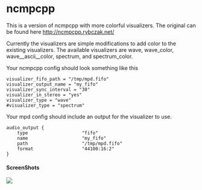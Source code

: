 ncmpcpp
=======

This is a version of ncmpcpp with more colorful visualizers. The original can be found here http://ncmpcpp.rybczak.net/

Currently the visualizers are simple modifications to add color to the existing visualizers. The available visualizers are wave, wave_color, wave__ascii__color, spectrum, and spectrum_color.

Your ncmpcpp config should look something like this

```
visualizer_fifo_path = "/tmp/mpd.fifo"
visualizer_output_name = "my_fifo"
visualizer_sync_interval = "30"
visualizer_in_stereo = "yes"
visualizer_type = "wave"
#visualizer_type = "spectrum"

```

Your mpd config should include an output for the visualizer to use.

```
audio_output {
    type                    "fifo"
    name                    "my_fifo"
    path                    "/tmp/mpd.fifo"
    format                  "44100:16:2"
}

```

#### ScreenShots

![](https://github.com/dpayne/imgs/waveform_color.png)
